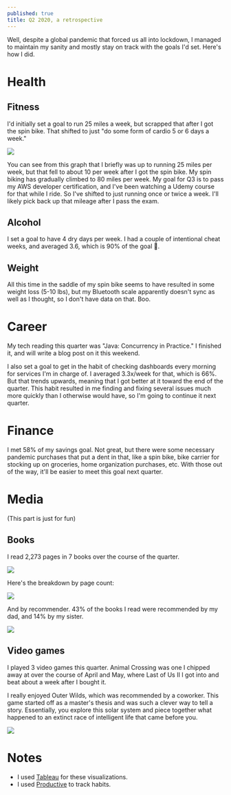 ```yaml
---
published: true
title: Q2 2020, a retrospective
---
```

Well, despite a global pandemic that forced us all into lockdown, I managed to maintain my sanity and mostly stay on track with the goals I'd set. Here's how I did.

# Health

## Fitness

I'd initially set a goal to run 25 miles a week, but scrapped that after I got the spin bike. That shifted to just "do some form of cardio 5 or 6 days a week." 

![]({{site.cdn_path}}/2020/07/04/workouts_by_distance.png)

You can see from this graph that I briefly was up to running 25 miles per week, but that fell to about 10 per week after I got the spin bike. My spin biking has gradually climbed to 80 miles per week. My goal for Q3 is to pass my AWS developer certification, and I've been watching a Udemy course for that while I ride. So I've shifted to just running once or twice a week. I'll likely pick back up that mileage after I pass the exam.

## Alcohol

I set a goal to have 4 dry days per week. I had a couple of intentional cheat weeks, and averaged 3.6, which is 90% of the goal 🎉.

## Weight

All this time in the saddle of my spin bike seems to have resulted in some weight loss (5-10 lbs), but my Bluetooth scale apparently doesn't sync as well as I thought, so I don't have data on that. Boo.

# Career

My tech reading this quarter was "Java: Concurrency in Practice." I finished it, and will write a blog post on it this weekend. 

I also set a goal to get in the habit of checking dashboards every morning for services I'm in charge of. I averaged 3.3x/week for that, which is 66%. But that trends upwards, meaning that I got better at it toward the end of the quarter. This habit resulted in me finding and fixing several issues much more quickly than I otherwise would have, so I'm going to continue it next quarter.

# Finance

I met 58% of my savings goal. Not great, but there were some necessary pandemic purchases that put a dent in that, like a spin bike, bike carrier for stocking up on groceries, home organization purchases, etc. With those out of the way, it'll be easier to meet this goal next quarter.

# Media

(This part is just for fun)

## Books

I read 2,273 pages in 7 books over the course of the quarter.

![]({{site.cdn_path}}/2020/07/04/books_timeline.png)

Here's the breakdown by page count:

![]({{site.cdn_path}}/2020/07/04/books_by_length.png)

And by recommender. 43% of the books I read were recommended by my dad, and 14% by my sister.

![]({{site.cdn_path}}/2020/07/04/books_by_recommender.png)

## Video games

I played 3 video games this quarter. Animal Crossing was one I chipped away at over the course of April and May, where Last of Us II I got into and beat about a week after I bought it.

I really enjoyed Outer Wilds, which was recommended by a coworker. This game started off as a master's thesis and was such a clever way to tell a story. Essentially, you explore this solar system and piece together what happened to an extinct race of intelligent life that came before you. 

![]({{site.cdn_path}}/2020/07/04/video_games_by_date.png)

# Notes

- I used [Tableau](https://tableau.com/) for these visualizations.
- I used [Productive](https://apps.apple.com/us/app/productive-habit-tracker/id983826477) to track habits.

